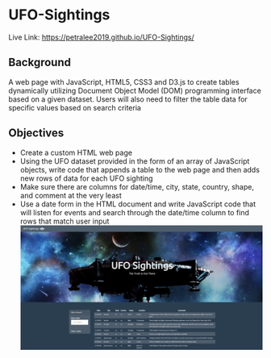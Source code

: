 # UFO-Sightings
Live Link: https://petralee2019.github.io/UFO-Sightings/
## Background
A web page with JavaScript, HTML5, CSS3 and D3.js to create tables dynamically utilizing Document Object Model (DOM) programming interface based on a given dataset. Users will also need to filter the table data for specific values based on search criteria

## Objectives
- Create a custom HTML web page
- Using the UFO dataset provided in the form of an array of JavaScript objects, write code that appends a table to the web page and then adds new rows of data for each UFO sighting
- Make sure there are columns for date/time, city, state, country, shape, and comment at the very least
- Use a date form in the HTML document and write JavaScript code that will listen for events and search through the date/time column to find rows that match user input
![Alt Tag](https://github.com/PetraLee2019/JavaScript-and-DOM-Manipulation/blob/master/Images/UFO1.png?raw=true)

